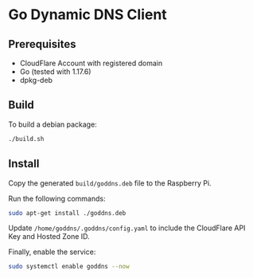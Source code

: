 # Go Dynamic DNS Client

## Prerequisites

- CloudFlare Account with registered domain
- Go (tested with 1.17.6)
- dpkg-deb

## Build

To build a debian package:

```bash
./build.sh
```


## Install

Copy the generated `build/goddns.deb` file to the Raspberry Pi.

Run the following commands:

```bash
sudo apt-get install ./goddns.deb
```

Update `/home/goddns/.goddns/config.yaml` to include the CloudFlare API Key and Hosted Zone ID.

Finally, enable the service:

```bash
sudo systemctl enable goddns --now
```
